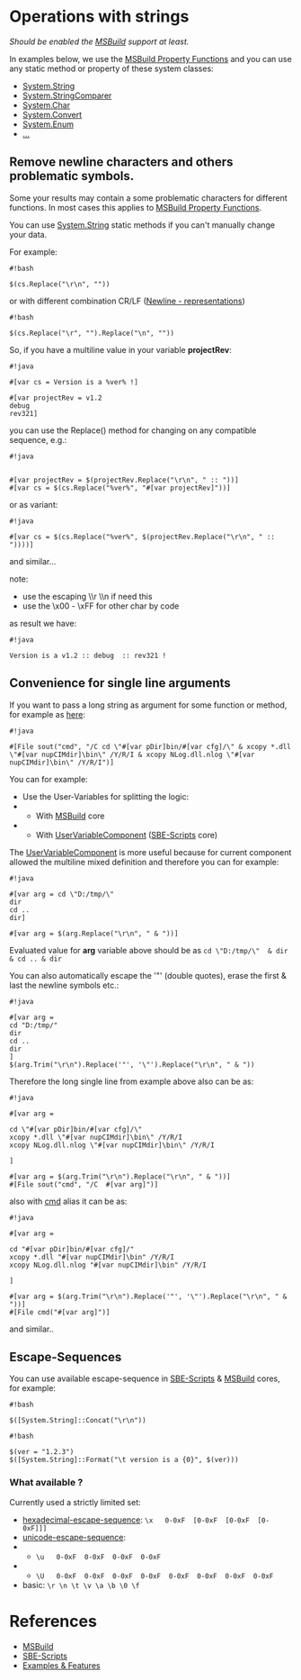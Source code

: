 # Operations with strings

*Should be enabled the [MSBuild](../Scripts_&_Commands/MSBuild) support at least.*

In examples below, we use the [MSBuild Property Functions](https://msdn.microsoft.com/en-us/library/vstudio/dd633440%28v=vs.120%29.aspx#BKMK_PropertyFunctions) and you can use any static method or property of these system classes:

* [System.String](https://msdn.microsoft.com/en-us/library/system.string_methods%28v=vs.100%29.aspx)
* [System.StringComparer](https://msdn.microsoft.com/en-us/library/system.stringcomparer_methods%28v=vs.100%29.aspx)
* [System.Char](https://msdn.microsoft.com/en-us/library/system.char_methods%28v=vs.100%29.aspx)
* [System.Convert](https://msdn.microsoft.com/en-us/library/system.convert_methods%28v=vs.100%29.aspx)
* [System.Enum](https://msdn.microsoft.com/en-us/library/system.enum_methods%28v=vs.100%29.aspx)
* [...](https://msdn.microsoft.com/en-us/library/vstudio/dd633440%28v=vs.120%29.aspx#BKMK_Static)


## Remove newline characters and others problematic symbols.

Some your results may contain a some problematic characters for different functions. In most cases this applies to [MSBuild Property Functions](../Scripts_&_Commands/MSBuild).

You can use [System.String](https://msdn.microsoft.com/en-us/library/system.string_methods%28v=vs.100%29.aspx) static methods if you can't manually change your data.

For example:

```
#!bash

$(cs.Replace("\r\n", ""))
```

or with different combination CR/LF ([Newline - representations](http://en.wikipedia.org/wiki/Newline#Representations))

```
#!bash

$(cs.Replace("\r", "").Replace("\n", ""))
```


So, if you have a multiline value in your variable **projectRev**:

```
#!java

#[var cs = Version is a %ver% !] 

#[var projectRev = v1.2
debug 
rev321]
```

you can use the Replace() method for changing on any compatible sequence, e.g.:

```
#!java


#[var projectRev = $(projectRev.Replace("\r\n", " :: "))]
#[var cs = $(cs.Replace("%ver%", "#[var projectRev]"))]
```

or as variant:

```
#!java

#[var cs = $(cs.Replace("%ver%", $(projectRev.Replace("\r\n", " :: "))))]
```
and similar...

note:

* use the escaping \\\r \\\n if need this
* use the \x00 - \xFF for other char by code


as result we have:

```
#!java

Version is a v1.2 :: debug  :: rev321 !
```

## Convenience for single line arguments

If you want to pass a long string as argument for some function or method, for example as [here](../Examples/Artefacts):

```
#!java

#[File sout("cmd", "/C cd \"#[var pDir]bin/#[var cfg]/\" & xcopy *.dll \"#[var nupCIMdir]\bin\" /Y/R/I & xcopy NLog.dll.nlog \"#[var nupCIMdir]\bin\" /Y/R/I")]
```

You can for example:

* Use the User-Variables for splitting the logic:
* * With [MSBuild](../Scripts_&_Commands/MSBuild) core
* * With [UserVariableComponent](../Scripts_&_Commands/SBE-Scripts/Components/UserVariableComponent) ([SBE-Scripts](../Scripts_&_Commands/SBE-Scripts) core)

The [UserVariableComponent](../Scripts_&_Commands/SBE-Scripts/Components/UserVariableComponent) is  more useful because for current component allowed the multiline mixed definition and therefore you can for example:

```
#!java

#[var arg = cd \"D:/tmp/\" 
dir
cd ..
dir]

#[var arg = $(arg.Replace("\r\n", " & "))]
```
Evaluated value for **arg** variable above should be as `cd \"D:/tmp/\"  & dir & cd .. & dir`

You can also automatically escape the '"' (double quotes), erase the first & last the newline symbols etc.:

```
#!java

#[var arg = 
cd "D:/tmp/" 
dir
cd ..
dir
]
$(arg.Trim("\r\n").Replace('"', '\"').Replace("\r\n", " & "))
```

Therefore the long single line from example above also can be as:
```
#!java

#[var arg = 

cd \"#[var pDir]bin/#[var cfg]/\"
xcopy *.dll \"#[var nupCIMdir]\bin\" /Y/R/I
xcopy NLog.dll.nlog \"#[var nupCIMdir]\bin\" /Y/R/I

]

#[var arg = $(arg.Trim("\r\n").Replace("\r\n", " & "))]
#[File sout("cmd", "/C  #[var arg]")]
```

also with [cmd](../Scripts_&_Commands/SBE-Scripts/Components/FileComponent) alias it can be as:

```
#!java

#[var arg = 

cd "#[var pDir]bin/#[var cfg]/"
xcopy *.dll "#[var nupCIMdir]\bin" /Y/R/I
xcopy NLog.dll.nlog "#[var nupCIMdir]\bin" /Y/R/I

]

#[var arg = $(arg.Trim("\r\n").Replace('"', '\"').Replace("\r\n", " & "))]
#[File cmd("#[var arg]")]
```
and similar..

## Escape-Sequences

You can use available escape-sequence in [SBE-Scripts](../Scripts_&_Commands/SBE-Scripts) & [MSBuild](../Scripts_&_Commands/MSBuild) cores, for example:

```
#!bash

$([System.String]::Concat("\r\n"))
```

```
#!bash

$(ver = "1.2.3")
$([System.String]::Format("\t version is a {0}", $(ver)))
```

### What available ?

Currently used a strictly limited set:

* [hexadecimal-escape-sequence](https://msdn.microsoft.com/en-us/library/aa691087%28v=vs.71%29.aspx): `\x   0-0xF  [0-0xF  [0-0xF  [0-0xF]]]`
* [unicode-escape-sequence](https://msdn.microsoft.com/en-us/library/aa664669%28v=vs.71%29.aspx): 
* * `\u   0-0xF  0-0xF  0-0xF  0-0xF` 
* * `\U   0-0xF  0-0xF  0-0xF  0-0xF  0-0xF  0-0xF  0-0xF  0-0xF`
* basic: `\r \n \t \v \a \b \0 \f`

# References

* [MSBuild](../Scripts_&_Commands/MSBuild)
* [SBE-Scripts](../Scripts_&_Commands/SBE-Scripts)
* [Examples & Features](../Examples)

